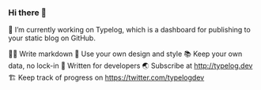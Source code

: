 ### Hi there 👋

<!--
**knownasilya/knownasilya** is a ✨ _special_ ✨ repository because its `README.md` (this file) appears on your GitHub profile.

Here are some ideas to get you started:

- 🔭 I’m currently working on ...
- 🌱 I’m currently learning ...
- 👯 I’m looking to collaborate on ...
- 🤔 I’m looking for help with ...
- 💬 Ask me about ...
- 📫 How to reach me: ...
- 😄 Pronouns: ...
- ⚡ Fun fact: ...
-->

🔭 I’m currently working on Typelog, which is a dashboard for publishing to your static blog on GitHub.

✍🏼 Write markdown
🌅 Use your own design and style
📚 Keep your own data, no lock-in
🐹 Written for developers
🌏 Subscribe at http://typelog.dev
🏗️ Keep track of progress on https://twitter.com/typelogdev
